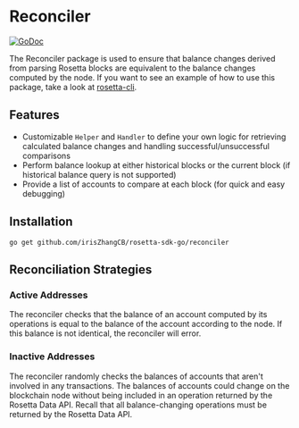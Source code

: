 # Reconciler

[![GoDoc](https://img.shields.io/badge/go.dev-reference-007d9c?logo=go&logoColor=white&style=shield)](https://pkg.go.dev/github.com/irisZhangCB/rosetta-sdk-go/reconciler?tab=doc)

The Reconciler package is used to ensure that balance changes derived from
parsing Rosetta blocks are equivalent to the balance changes computed by the
node. If you want to see an example of how to use this package, take
a look at [rosetta-cli](https://github.com/coinbase/rosetta-cli).

## Features
* Customizable `Helper` and `Handler` to define your own logic for retrieving
calculated balance changes and handling successful/unsuccessful comparisons
* Perform balance lookup at either historical blocks or the current block (if
historical balance query is not supported)
* Provide a list of accounts to compare at each block (for quick and easy
debugging)

## Installation

```shell
go get github.com/irisZhangCB/rosetta-sdk-go/reconciler
```

## Reconciliation Strategies
### Active Addresses
The reconciler checks that the balance of an account computed by
its operations is equal to the balance of the account according
to the node. If this balance is not identical, the reconciler will
error.

### Inactive Addresses
The reconciler randomly checks the balances of accounts that aren't
involved in any transactions. The balances of accounts could change
on the blockchain node without being included in an operation
returned by the Rosetta Data API. Recall that all balance-changing
operations must be returned by the Rosetta Data API.
